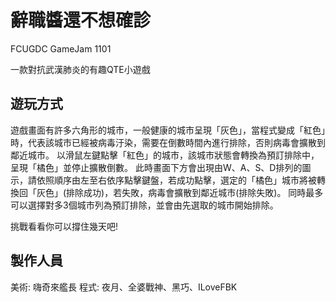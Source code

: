 # 辭職醬還不想確診
FCUGDC GameJam 1101

一款對抗武漢肺炎的有趣QTE小遊戲

## 遊玩方式
遊戲畫面有許多六角形的城市，一般健康的城市呈現「灰色」，當程式變成「紅色」時，代表該城市已經被病毒汙染，需要在倒數時間內進行排除，否則病毒會擴散到鄰近城市。
以滑鼠左鍵點擊「紅色」的城市，該城市狀態會轉換為預訂排除中，呈現「橘色」並停止擴散倒數。
此時畫面下方會出現由W、A、S、D排列的圖示，請依照順序由左至右依序點擊鍵盤，若成功點擊，選定的「橘色」城市將被轉換回「灰色」(排除成功)，若失敗，病毒會擴散到鄰近城市(排除失敗)。
同時最多可以選擇對多3個城市列為預訂排除，並會由先選取的城市開始排除。

挑戰看看你可以撐住幾天吧!

## 製作人員
美術: 嗨奇來艦長
程式: 夜月、全婆戰神、黑巧、ILoveFBK
